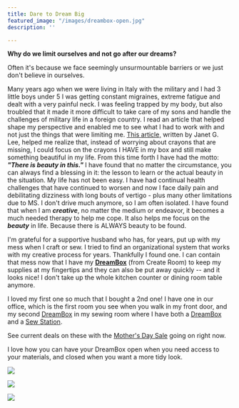 ```yaml
---
title: Dare to Dream Big
featured_image: "/images/dreambox-open.jpg"
description: ''

---
```

**Why do we limit ourselves and not go after our dreams?**

Often it's because we face seemingly unsurmountable barriers or we just don't believe in ourselves.

Many years ago when we were living in Italy with the military and I had 3 little boys under 5 I was getting constant migraines, extreme fatigue and dealt with a very painful neck.  I was feeling trapped by my body, but also troubled that it made it more difficult to take care of my sons and handle the challenges of military life in a foreign country.   I read an article that helped shape my perspective and enabled me to see what I had to work with and not just the things that were limiting me.  [This article,](https://www.churchofjesuschrist.org/study/ensign/1995/02/choices-and-challenges?lang=eng "Crayon story") written by Janet G. Lee, helped me realize that, instead of worrying about crayons that are missing, I could focus on the crayons I HAVE in my box and still make something beautiful in my life.  From this time forth I have had the motto: **_"There is beauty in this."_**  I have found that no matter the circumstance, you can always find a blessing in it: the lesson to learn or the actual beauty in the situation.  My life has not been easy.  I have had continual health challenges that have continued to worsen and now I face daily pain and debilitating dizziness with long bouts of vertigo - plus many other limitations due to MS.  I don't drive much anymore, so I am often isolated.  I have found that when I am **_creative_**, no matter the medium or endeavor, it becomes a much needed therapy to help me cope.  It also helps me focus on the **_beauty_** in life.  Because there is ALWAYS beauty to be found.

I'm grateful for a supportive husband who has, for years, put up with my mess when I craft or sew.  I tried to find an organizational system that works with my creative process for years.  Thankfully I found one.  I can contain that mess now that I have my [**DreamBox**](/dreambox/) (from Create Room) to keep my supplies at my fingertips and they can also be put away quickly -- and it looks nice!  I don't take up the whole kitchen counter or dining room table anymore.

I loved my first one so much that I bought a 2nd one!  I have one in our office, which is the first room you see when you walk in my front door, and my second [DreamBox](/dreambox/) in my sewing room where I have both a [DreamBox](/dreambox/) and a [Sew Station](/dreambox/#sew-station).

See current deals on these with the [Mother's Day Sale](/deals/) going on right now.

I love how you can have your DreamBox open when you need access to your materials, and closed when you want a more tidy look.

![](/images/img_0347.jpg)

![](/images/img_0310.jpg)

![](/images/gillespie-stacey4-27-21-39.jpg)